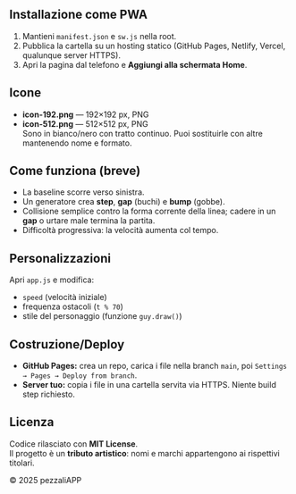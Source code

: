 ## Installazione come PWA
1. Mantieni `manifest.json` e `sw.js` nella root.
2. Pubblica la cartella su un hosting statico (GitHub Pages, Netlify, Vercel, qualunque server HTTPS).
3. Apri la pagina dal telefono e **Aggiungi alla schermata Home**.

## Icone
- **icon-192.png** — 192×192 px, PNG
- **icon-512.png** — 512×512 px, PNG  
Sono in bianco/nero con tratto continuo. Puoi sostituirle con altre mantenendo nome e formato.

## Come funziona (breve)
- La baseline scorre verso sinistra.
- Un generatore crea **step**, **gap** (buchi) e **bump** (gobbe).
- Collisione semplice contro la forma corrente della linea; cadere in un **gap** o urtare male termina la partita.
- Difficoltà progressiva: la velocità aumenta col tempo.

## Personalizzazioni
Apri `app.js` e modifica:
- `speed` (velocità iniziale)
- frequenza ostacoli (`t % 70`)
- stile del personaggio (funzione `guy.draw()`)

## Costruzione/Deploy
- **GitHub Pages:** crea un repo, carica i file nella branch `main`, poi `Settings → Pages → Deploy from branch`.
- **Server tuo:** copia i file in una cartella servita via HTTPS. Niente build step richiesto.

## Licenza
Codice rilasciato con **MIT License**.  
Il progetto è un **tributo artistico**: nomi e marchi appartengono ai rispettivi titolari.

© 2025 pezzaliAPP
